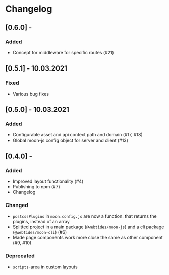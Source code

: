 # Changelog

## [0.6.0] -

### Added
 - Concept for middleware for specific routes (#21)

## [0.5.1] - 10.03.2021

### Fixed
 - Various bug fixes

## [0.5.0] - 10.03.2021

### Added
 - Configurable asset and api context path and domain (#17, #18)
 - Global moon-js config object for server and client (#13)

## [0.4.0] - 

### Added
 - Improved layout functionality (#4)
 - Publishing to npm (#7)
 - Changelog
 
### Changed
 - `postcssPlugins` in `moon.config.js` are now a function. that returns the plugins, instead of an array
 - Splitted project in a main package (`@webtides/moon-js`) and a cli package (`@webtides/moon-cli`) (#6)
 - Made page components work more close the same as other component (#9, #10)

### Deprecated
 - `scripts`-area in custom layouts
